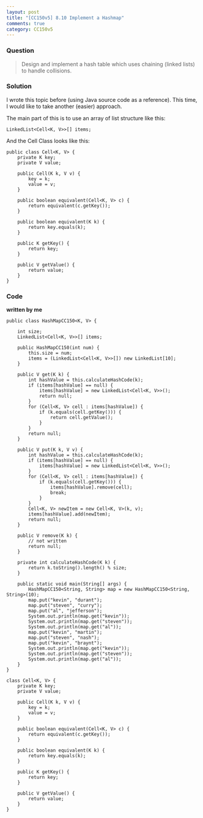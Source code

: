 ```yaml
---
layout: post
title: "[CC150v5] 8.10 Implement a Hashmap"
comments: true
category: CC150v5
---
```


### Question

> Design and implement a hash table which uses chaining (linked lists) to handle collisions.

### Solution

I wrote this topic before (using Java source code as a reference). This time, I would like to take another (easier) approach.

The main part of this is to use an array of list structure like this:

    LinkedList<Cell<K, V>>[] items;

And the Cell Class looks like this:

    public class Cell<K, V> {
        private K key;
        private V value;

        public Cell(K k, V v) {
            key = k;
            value = v;
        }

        public boolean equivalent(Cell<K, V> c) {
            return equivalent(c.getKey());
        }

        public boolean equivalent(K k) {
            return key.equals(k);
        }

        public K getKey() {
            return key;
        }

        public V getValue() {
            return value;
        }
    }

### Code

**written by me**

    public class HashMapCC150<K, V> {

        int size;
        LinkedList<Cell<K, V>>[] items;

        public HashMapCC150(int num) {
            this.size = num;
            items = (LinkedList<Cell<K, V>>[]) new LinkedList[10];
        }

        public V get(K k) {
            int hashValue = this.calculateHashCode(k);
            if (items[hashValue] == null) {
                items[hashValue] = new LinkedList<Cell<K, V>>();
                return null;
            }
            for (Cell<K, V> cell : items[hashValue]) {
                if (k.equals(cell.getKey())) {
                    return cell.getValue();
                }
            }
            return null;
        }

        public V put(K k, V v) {
            int hashValue = this.calculateHashCode(k);
            if (items[hashValue] == null) {
                items[hashValue] = new LinkedList<Cell<K, V>>();
            }
            for (Cell<K, V> cell : items[hashValue]) {
                if (k.equals(cell.getKey())) {
                    items[hashValue].remove(cell);
                    break;
                }
            }
            Cell<K, V> newItem = new Cell<K, V>(k, v);
            items[hashValue].add(newItem);
            return null;
        }

        public V remove(K k) {
            // not written
            return null;
        }

        private int calculateHashCode(K k) {
            return k.toString().length() % size;
        }

        public static void main(String[] args) {
            HashMapCC150<String, String> map = new HashMapCC150<String, String>(10);
            map.put("kevin", "durant");
            map.put("steven", "curry");
            map.put("al", "jefferson");
            System.out.println(map.get("kevin"));
            System.out.println(map.get("steven"));
            System.out.println(map.get("al"));
            map.put("kevin", "martin");
            map.put("steven", "nash");
            map.put("kevin", "braynt");
            System.out.println(map.get("kevin"));
            System.out.println(map.get("steven"));
            System.out.println(map.get("al"));
        }
    }

    class Cell<K, V> {
        private K key;
        private V value;

        public Cell(K k, V v) {
            key = k;
            value = v;
        }

        public boolean equivalent(Cell<K, V> c) {
            return equivalent(c.getKey());
        }

        public boolean equivalent(K k) {
            return key.equals(k);
        }

        public K getKey() {
            return key;
        }

        public V getValue() {
            return value;
        }
    }
